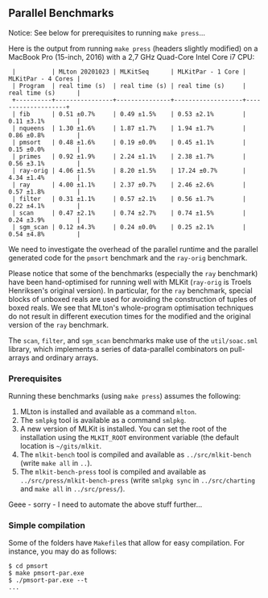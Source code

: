## Parallel Benchmarks

Notice: See below for prerequisites to running `make press`...

Here is the output from running `make press` (headers slightly
modified) on a MacBook Pro (15-inch, 2016) with a 2,7 GHz Quad-Core
Intel Core i7 CPU:

```
 |          | MLton 20201023 | MLKitSeq      | MLKitPar - 1 Core | MLKitPar - 4 Cores |
 | Program  | real time (s)  | real time (s) | real time (s)     | real time (s)      |
 +----------+----------------+---------------+-------------------+--------------------+
 | fib      | 0.51 ±0.7%     | 0.49 ±1.5%    | 0.53 ±2.1%        | 0.11 ±3.1%         |
 | nqueens  | 1.30 ±1.6%     | 1.87 ±1.7%    | 1.94 ±1.7%        | 0.86 ±0.8%         |
 | pmsort   | 0.48 ±1.6%     | 0.19 ±0.0%    | 0.45 ±1.1%        | 0.15 ±0.0%         |
 | primes   | 0.92 ±1.9%     | 2.24 ±1.1%    | 2.38 ±1.7%        | 0.56 ±3.1%         |
 | ray-orig | 4.06 ±1.5%     | 8.20 ±1.5%    | 17.24 ±0.7%       | 4.34 ±1.4%         |
 | ray      | 4.00 ±1.1%     | 2.37 ±0.7%    | 2.46 ±2.6%        | 0.57 ±1.8%         |
 | filter   | 0.31 ±1.1%     | 0.57 ±2.1%    | 0.56 ±1.7%        | 0.22 ±4.1%         |
 | scan     | 0.47 ±2.1%     | 0.74 ±2.7%    | 0.74 ±1.5%        | 0.24 ±3.9%         |
 | sgm_scan | 0.12 ±4.3%     | 0.24 ±0.0%    | 0.25 ±2.1%        | 0.54 ±4.8%         |
```

We need to investigate the overhead of the parallel runtime and the
parallel generated code for the `pmsort` benchmark and the `ray-orig`
benchmark.

Please notice that some of the benchmarks (especially the `ray` benchmark)
have been hand-optimised for running well with MLKit (`ray-orig` is
Troels Henriksen's original version). In particular, for the `ray` benchmark,
special blocks of unboxed reals are used for avoiding the construction
of tuples of boxed reals. We see that MLton's whole-program
optimisation techniques do not result in different execution times for
the modified and the original version of the `ray` benchmark.

The `scan`, `filter`, and `sgm_scan` benchmarks make use of the
`util/soac.sml` library, which implements a series of data-parallel
combinators on pull-arrays and ordinary arrays.

### Prerequisites

Running these benchmarks (using `make press`) assumes the following:

1. MLton is installed and available as a command `mlton`.
2. The `smlpkg` tool is available as a command `smlpkg`.
3. A new version of MLKit is installed. You can set the root of the installation using the `MLKIT_ROOT` environment variable (the default location is `~/gits/mlkit`.
4. The `mlkit-bench` tool is compiled and available as `../src/mlkit-bench` (write `make all` in `..`).
5. The `mlkit-bench-press` tool is compiled and available as `../src/press/mlkit-bench-press` (write `smlpkg sync` in `../src/charting` and `make all` in `../src/press/`).

Geee - sorry - I need to automate the above stuff further...

### Simple compilation

Some of the folders have `Makefile`s that allow for easy compilation. For instance, you may do as follows:

```
$ cd pmsort
$ make pmsort-par.exe
$ ./pmsort-par.exe --t
...
```
